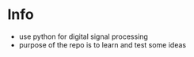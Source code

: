 # Info
- use python for digital signal processing
- purpose of the repo is to learn and test some ideas
